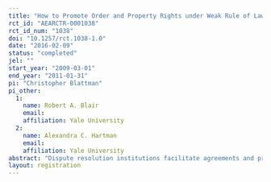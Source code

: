 ```yaml
---
title: "How to Promote Order and Property Rights under Weak Rule of Law? An Experiment in Changing Dispute Resolution Behavior through Community Education"
rct_id: "AEARCTR-0001038"
rct_id_num: "1038"
doi: "10.1257/rct.1038-1.0"
date: "2016-02-09"
status: "completed"
jel: ""
start_year: "2009-03-01"
end_year: "2011-01-31"
pi: "Christopher Blattman"
pi_other:
  1:
    name: Robert A. Blair
    email: 
    affiliation: Yale University
  2:
    name: Alexandra C. Hartman
    email: 
    affiliation: Yale University
abstract: "Dispute resolution institutions facilitate agreements and preserve the peace whenever property rights are imperfect. In weak states, strengthening formal institutions can take decades, and so state and aid interventions also try to shape informal practices and norms governing disputes. Their goal is to improve bargaining and commitment, thus limiting disputes and violence. Mass education campaigns that promote alternative dispute resolution (ADR) are common examples of these interventions. We studied the short-term impacts of one such campaign in Liberia, where property disputes are endemic. Residents of 86 of 246 towns randomly received training in ADR practices and norms; this training reached 15% of adults. One year later, treated towns had higher resolution of land disputes and lower violence. Impacts spilled over to untrained residents. We also saw unintended consequences: more extrajudicial punishment and (weakly) more nonviolent disagreements. Results imply that mass education can change high-stakes behaviors, and improving informal bargaining and enforcement behavior can promote order in weak states."
layout: registration
---
```



